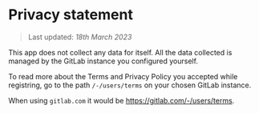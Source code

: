 # Privacy statement

> Last updated: <time datetime="2023-03-18">18th March 2023</time>

This app does not collect any data for itself. All the data collected is managed
by the GitLab instance you configured yourself.

To read more about the Terms and Privacy Policy you accepted while registring,
go to the path `/-/users/terms` on your chosen GitLab instance.

When using `gitlab.com` it would be https://gitlab.com/-/users/terms.

<style>
	time {
		font-style: italic;
	}

	a {
		color: var(--accent)
	}
</style>
